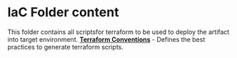 # IaC Folder content

This folder contains all scriptsfor terraform to be used to deploy the artifact into target environment.
**[Terraform Conventions](./docs/gemini/common/gemini-terraform.md)** - Defines the best practices to generate terraform scripts.